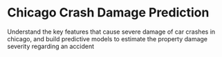 # Chicago Crash Damage Prediction
 Understand the key features that cause severe damage of car crashes in chicago, and build predictive models to estimate the property damage severity regarding an accident
